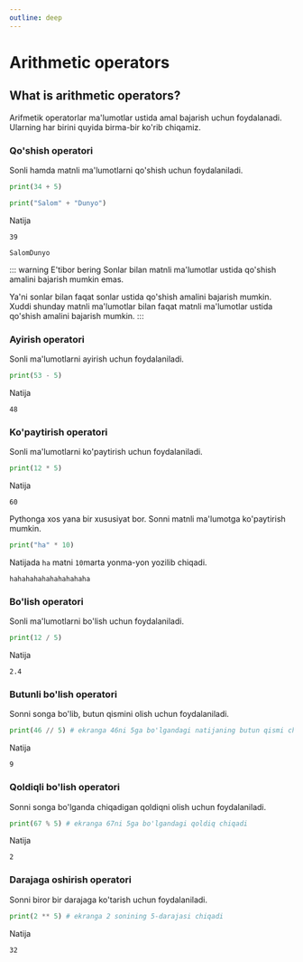```yaml
---
outline: deep
---
```


# Arithmetic operators

## What is arithmetic operators?

Arifmetik operatorlar ma'lumotlar ustida amal bajarish uchun foydalanadi.
Ularning har birini quyida birma-bir ko'rib chiqamiz.

### Qo'shish operatori

Sonli hamda matnli ma'lumotlarni qo'shish uchun foydalaniladi.

```python
print(34 + 5)

print("Salom" + "Dunyo")
```

Natija

```text
39

SalomDunyo
```

::: warning E'tibor bering
Sonlar bilan matnli ma'lumotlar ustida qo'shish amalini bajarish mumkin emas.

Ya'ni sonlar bilan faqat sonlar ustida qo'shish amalini bajarish mumkin.
Xuddi shunday matnli ma'lumotlar bilan faqat matnli ma'lumotlar ustida qo'shish amalini bajarish mumkin.
:::

### Ayirish operatori

Sonli ma'lumotlarni ayirish uchun foydalaniladi.

```python
print(53 - 5)
```

Natija

```text
48
```

### Ko'paytirish operatori

Sonli ma'lumotlarni ko'paytirish uchun foydalaniladi.

```python
print(12 * 5)
```

Natija

```text
60
```

Pythonga xos yana bir xususiyat bor. Sonni matnli ma'lumotga ko'paytirish mumkin.

```python
print("ha" * 10)
```

Natijada `ha` matni `10`marta yonma-yon yozilib chiqadi.

```text
hahahahahahahahahaha
```

### Bo'lish operatori

Sonli ma'lumotlarni bo'lish uchun foydalaniladi.

```python
print(12 / 5)
```

Natija

```text
2.4
```

### Butunli bo'lish operatori

Sonni songa bo'lib, butun qismini olish uchun foydalaniladi.

```python
print(46 // 5) # ekranga 46ni 5ga bo'lgandagi natijaning butun qismi chiqadi
```

Natija

```text
9
```

### Qoldiqli bo'lish operatori

Sonni songa bo'lganda chiqadigan qoldiqni olish uchun foydalaniladi.

```python
print(67 % 5) # ekranga 67ni 5ga bo'lgandagi qoldiq chiqadi
```

Natija

```text
2
```

### Darajaga oshirish operatori

Sonni biror bir darajaga ko'tarish uchun foydalaniladi.

```python
print(2 ** 5) # ekranga 2 sonining 5-darajasi chiqadi
```

Natija

```text
32
```
